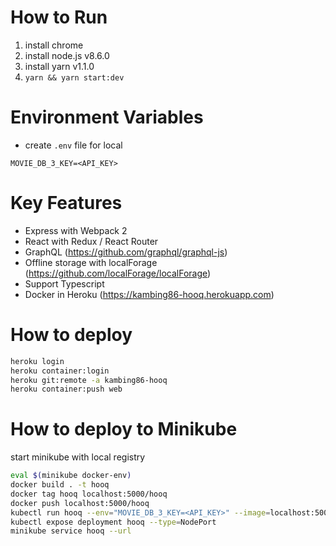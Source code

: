 # How to Run
1. install chrome
2. install node.js v8.6.0
3. install yarn v1.1.0
4. ```yarn && yarn start:dev```

# Environment Variables
- create `.env` file for local
```
MOVIE_DB_3_KEY=<API_KEY>
```

# Key Features
- Express with Webpack 2
- React with Redux / React Router
- GraphQL (https://github.com/graphql/graphql-js)
- Offline storage with localForage (https://github.com/localForage/localForage)
- Support Typescript
- Docker in Heroku (https://kambing86-hooq.herokuapp.com)

# How to deploy
```bash
heroku login
heroku container:login
heroku git:remote -a kambing86-hooq
heroku container:push web
```

# How to deploy to Minikube
start minikube with local registry
```bash
eval $(minikube docker-env)
docker build . -t hooq
docker tag hooq localhost:5000/hooq
docker push localhost:5000/hooq
kubectl run hooq --env="MOVIE_DB_3_KEY=<API_KEY>" --image=localhost:5000/hooq --port=8080
kubectl expose deployment hooq --type=NodePort
minikube service hooq --url
```